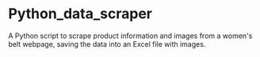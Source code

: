 # Python_data_scraper
A Python script to scrape product information and images from a women's belt webpage, saving the data into an Excel file with images.

